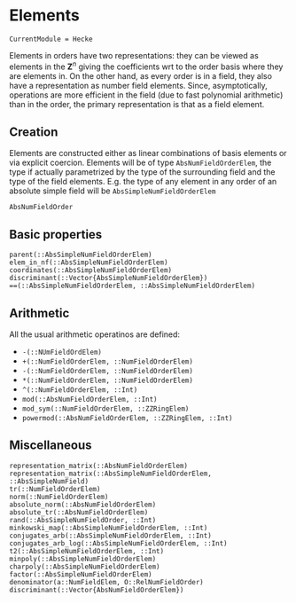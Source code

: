 # Elements
```@meta
CurrentModule = Hecke
```


Elements in orders have two representations: they can be viewed as
elements in the $\mathbf Z^n$ giving the coefficients wrt to the order basis
where they are elements in. On the other hand, as every order is
in a field, they also have a representation as number field elements.
Since, asymptotically, operations are more efficient in the
field (due to fast polynomial arithmetic) than in the order, the primary
representation is that as a field element.

## Creation

Elements are constructed either as linear combinations of basis elements
or via explicit coercion. Elements will be of type `AbsNumFieldOrderElem`,
the type if actually parametrized by the type of the surrounding field and
the type of the field elements. E.g. the type of any element in any
order of an absolute simple field will be
`AbsSimpleNumFieldOrderElem`


```@docs; canonical=false
AbsNumFieldOrder
```

## Basic properties

```@docs; canonical=false
parent(::AbsSimpleNumFieldOrderElem)
elem_in_nf(::AbsSimpleNumFieldOrderElem)
coordinates(::AbsSimpleNumFieldOrderElem)
discriminant(::Vector{AbsSimpleNumFieldOrderElem})
==(::AbsSimpleNumFieldOrderElem, ::AbsSimpleNumFieldOrderElem)
```

## Arithmetic

All the usual arithmetic operatinos are defined:

- `-(::NUmFieldOrdElem)`
- `+(::NumFieldOrderElem, ::NumFieldOrderElem)`
- `-(::NumFieldOrderElem, ::NumFieldOrderElem)`
- `*(::NumFieldOrderElem, ::NumFieldOrderElem)`
- `^(::NumFieldOrderElem, ::Int)`
- `mod(::AbsNumFieldOrderElem, ::Int)`
- `mod_sym(::NumFieldOrderElem, ::ZZRingElem)`
- `powermod(::AbsNumFieldOrderElem, ::ZZRingElem, ::Int)`

## Miscellaneous

```@docs; canonical=false
representation_matrix(::AbsNumFieldOrderElem)
representation_matrix(::AbsSimpleNumFieldOrderElem, ::AbsSimpleNumField)
tr(::NumFieldOrderElem)
norm(::NumFieldOrderElem)
absolute_norm(::AbsNumFieldOrderElem)
absolute_tr(::AbsNumFieldOrderElem)
rand(::AbsSimpleNumFieldOrder, ::Int)
minkowski_map(::AbsSimpleNumFieldOrderElem, ::Int)
conjugates_arb(::AbsSimpleNumFieldOrderElem, ::Int)
conjugates_arb_log(::AbsSimpleNumFieldOrderElem, ::Int)
t2(::AbsSimpleNumFieldOrderElem, ::Int)
minpoly(::AbsSimpleNumFieldOrderElem)
charpoly(::AbsSimpleNumFieldOrderElem)
factor(::AbsSimpleNumFieldOrderElem)
denominator(a::NumFieldElem, O::RelNumFieldOrder)
discriminant(::Vector{AbsNumFieldOrderElem})
```

